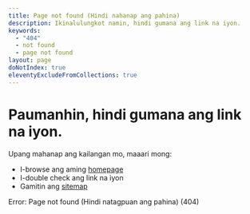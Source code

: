 ```yaml
---
title: Page not found (Hindi nahanap ang pahina)
description: Ikinalulungkot namin, hindi gumana ang link na iyon.
keywords:
  - "404"
  - not found
  - page not found
layout: page
doNotIndex: true
eleventyExcludeFromCollections: true
---
```

# Paumanhin, hindi gumana ang link na iyon.

Upang mahanap ang kailangan mo, maaari mong:

* I-browse ang aming [homepage](/tl/)
* I-double check ang link na iyon
* Gamitin ang [sitemap](/sitemap)

Error: Page not found (Hindi natagpuan ang pahina) (404)